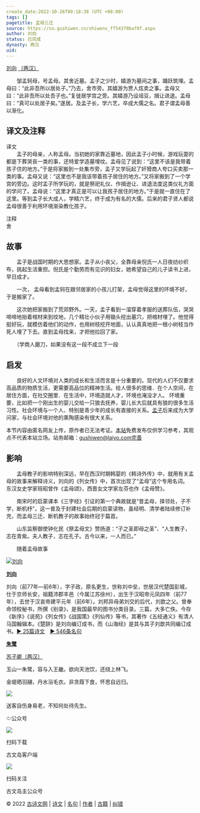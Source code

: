 ```yaml
---
create_date:2022-10-26T09:18:38 (UTC +08:00)
tags: []
pagetitle: 孟母三迁
source: https://so.gushiwen.cn/shiwenv_ff54370baf0f.aspx
author: 刘向
status: 已完成
dynasty: 两汉
uid: 
---
```


[刘向](https://so.gushiwen.cn/authorv_4367d1b4dd8c.aspx) [〔两汉〕](https://so.gushiwen.cn/shiwens/default.aspx?cstr=%e4%b8%a4%e6%b1%89)

　　邹孟轲母，号孟母。其舍近墓。孟子之少时，嬉游为墓间之事，踊跃筑埋。孟母曰：“此非吾所以居处子。”乃去，舍市旁。其嬉游为贾人炫卖之事。孟母又曰：“此非吾所以处吾子也。”复徙居学宫之旁。其嬉游乃设俎豆，揖让进退。孟母曰：“真可以处居子矣。”遂居。及孟子长，学六艺，卒成大儒之名。君子谓孟母善以渐化。

## 译文及注释

译文  
　　孟子的母亲，人称孟母。当初她的家靠近墓地，因此孟子小时候，游戏玩耍的都是下葬哭丧一类的事，还特爱学造墓埋坟。孟母见了说到：“这里不该是我带着孩子住的地方。”于是将家搬到一处集市旁，孟子又学玩起了奸猾商人夸口买卖那一类的事。孟母又说：“这里也不是我该带着孩子居住的地方。”又将家搬到了一个学宫的旁边。这时孟子所学玩的，就是祭祀礼仪、作揖逊让、进退法度这类仪礼方面的学问了。孟母说：“这里才真正是可以让我孩子居住的地方。”于是就一直住在了这里。等到孟子长大成人，学精六艺，终于成为有名的大儒。后来的君子贤人都说孟母很善于利用环境渐染教化孩子。

注释  
舍

## 故事



　　孟子是战国时期的大思想家。孟子从小丧父，全靠母亲倪氏一人日夜纺纱织布，挑起生活重担。倪氏是个勤劳而有见识的妇女，她希望自己的儿子读书上进，早日成才。

　　一次， 孟母看到孟轲在跟邻居家的小孩儿打架，孟母觉得这里的环境不好，于是搬家了。

　　这次她把家搬到了荒郊野外。一天，孟子看到一溜穿着孝服的送葬队伍，哭哭啼啼地抬着棺材来到坟地，几个精壮小伙子用锄头挖出墓穴，把棺材埋了。他觉得挺好玩，就模仿着他们的动作，也用树枝挖开地面，认认真真地把一根小树枝当作死人埋了下去。直到孟母找来，才把他拉回了家。

　　（学商人磨刀，如果没有这一段不成立下一段

## 启发



　　良好的人文环境对人类的成长和生活而言是十分重要的。现代的人们不仅要求高品质的物质生活，更需要高品位的精神生活。给人很多的思维．在个人空间，在居住方面，在社交圈里．在生活中，环境造就人才，环境也淹没才人。 环境重要，比如把一个刚出生的婴儿交给一只狼去抚养，婴儿长大后就具有狼的很多生活习性。社会环境与一个人、特别是青少年的成长有直接的关系。[孟子](https://so.gushiwen.cn/authorv_d8cd163d1522.aspx)后来成为大学问家，与社会环境对他的熏陶感染有很大关系。

本节内容由匿名网友上传，原作者已无法考证。[本站](https://www.gushiwen.cn/)免费发布仅供学习参考，其观点不代表本站立场。站务邮箱：gushiwen@laiyo.com[完善](https://so.gushiwen.cn/jiucuo.aspx?u=%e8%b5%8f%e6%9e%909498%e3%80%8a%e5%90%af%e5%8f%91%e3%80%8b)

## 影响



　　孟母教子的影响特别深远，早在西汉时期韩婴的《韩诗外传》中，就用有关孟母的故事来解释诗义，刘向的《列女传》中，首次出现了“孟母”这个专用名词。 东汉女史学家班昭曾作《孟母颂》，西晋女文学家左芬也作《孟母赞》。

　　南宋时的启蒙课本《三字经》引证的第一个典故就是“昔孟母，择邻处，子不学，断机杼”，这一普及于封建社会后期的启蒙读物，虽经明、清学者陆续修订补充，而孟母三迁、断机教子的故事始终冠于篇首。

　　山东监察御使钟化民《祭孟母文》赞扬道：“子之圣即母之圣”、“人生教子，志在青紫。夫人教子，志在孔子。古今以来，一人而已。”

　　随着孟母故事

[![刘向](https://song.gushiwen.cn/authorImg/liuxiang.jpg)](https://so.gushiwen.cn/authorv_4367d1b4dd8c.aspx)

[**刘向**](https://so.gushiwen.cn/authorv_4367d1b4dd8c.aspx) 

刘向（前77年—前6年），字子政，原名更生，世称刘中垒，世居汉代楚国彭城，仕于京师长安，祖籍沛郡丰邑（今属江苏徐州），出生于汉昭帝元凤四年（前77年），去世于汉哀帝建平元年（前6年）。刘邦异母弟刘交的后代，刘歆之父。曾奉命领校秘书，所撰《别录》，是我国最早的图书分类目录。三篇，大多亡佚。今存《新序》《说苑》《列女传》《战国策》《列仙传》等书，其著作《五经通义》有清人马国翰辑本。《楚辞》是刘向编订成书，而《山海经》是其与其子刘歆共同编订成书。[► 25篇诗文](https://so.gushiwen.cn/shiwens/default.aspx?astr=%e5%88%98%e5%90%91)　[► 546条名句](https://so.gushiwen.cn/mingjus/default.aspx?astr=%e5%88%98%e5%90%91)



[**朱鹭**](https://so.gushiwen.cn/shiwenv_a012cd67cc3a.aspx)

[苏子卿](https://so.gushiwen.cn/authorv.aspx?name=%e8%8b%8f%e5%ad%90%e5%8d%bf)[〔两汉〕](https://so.gushiwen.cn/shiwens/default.aspx?cstr=%e4%b8%a4%e6%b1%89)

玉山一朱鹭，容与入王畿。欲向天池饮，还绕上林飞。

金堤晒羽翮，丹水浴毛衣。非贪葭下食，怀思自远归。

![](https://song.gushiwen.cn/siteimg/app/erma_guwendao.png)

送客自伤身易老，不知何处待先生。

⇦公众号

![](https://song.gushiwen.cn/siteimg/app/appdownGwd2021.png)

扫码下载

古文岛客户端

![](https://song.gushiwen.cn/siteimg/app/erma_guwendao.png)

扫码关注

古文岛主公众号

© 2022 [古诗文网](https://www.gushiwen.cn/) | [诗文](https://so.gushiwen.cn/shiwens/) | [名句](https://so.gushiwen.cn/mingjus/) | [作者](https://so.gushiwen.cn/authors/) | [古籍](https://so.gushiwen.cn/guwen/) | [纠错](https://so.gushiwen.cn/jiucuo.aspx?u=)
